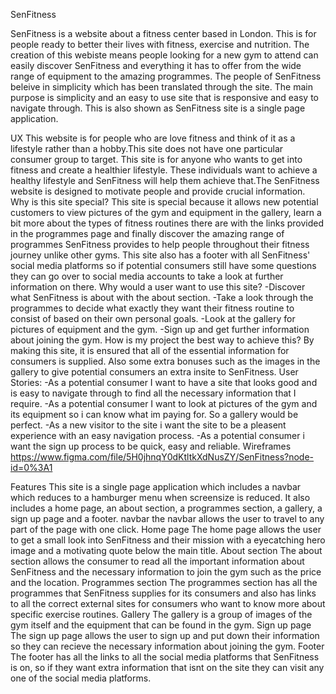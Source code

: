SenFitness

SenFitness is a website about a fitness center based in London. This is for people ready to better their lives with fitness, exercise and nutrition.
The creation of this webiste means people looking for a new gym to attend can easily discover SenFitness and everything it has to offer from the wide range of equipment to the amazing programmes.
The people of SenFitness beleive in simplicity which has been translated through the site. The main purpose is simplicity and an easy to use site that is responsive and easy to navigate through. This is also shown as SenFitness site is a single page application.


UX
This website is for people who are love fitness and think of it as a lifestyle rather than a hobby.This site does not have one particular consumer group to target. This site is for anyone who wants to get into fitness and create a healthier lifestyle. These individuals want to achieve a healthy lifestyle and SenFitness will help them achieve that.The SenFitness website is designed to motivate people and provide crucial information.
Why is this site special?
This site is special because it allows new potential customers to view pictures of the gym and equipment in the gallery, learn a bit more about the types of fitness routines there are with the links provided in the programmes page and finally discover the amazing range of programmes SenFitness provides to help people throughout their fitness journey unlike other gyms.
This site also has a footer with all SenFitness' social media platforms so if potential consumers still have some questions they can go over to social media accounts to take a look at further information on there. 
Why would a user want to use this site?
-Discover what SenFitness is about with the about section.
-Take a look through the programmes to decide what exactly they want their fitness routine to consist of based on their own personal goals.
-Look at the gallery for pictures of equipment and the gym.
-Sign up and get further information about joining the gym.
How is my project the best way to achieve this?
By making this site, it is ensured that all of the essential information for consumers is supplied. Also some extra bonuses such as the images in the gallery to give potential consumers an extra insite to SenFitness.
User Stories:
-As a potential consumer I want to have a site that looks good and is easy to navigate through to find all the necessary information that I require.
-As a potential consumer I want to look at pictures of the gym and its equipment so i can know what im paying for. So a gallery would be perfect.
-As a new visitor to the site i want the site to be a pleasent experience with an easy navigation process.
-As a potential consumer i want the sign up process to be quick, easy and reliable.
Wireframes
https://www.figma.com/file/5H0jhnqY0dKtltkXdNusZY/SenFitness?node-id=0%3A1

Features
This site is a single page application which includes a navbar which reduces to a hamburger menu when screensize is reduced. It also includes a home page, an about section, a programmes section, a gallery, a sign up page and a footer.
navbar
the navbar allows the user to travel to any part of the page with one click.
Home page
The home page allows the user to get a small look into SenFitness and their mission with a eyecatching hero image and a motivating quote below the main title.
About section
The about section allows the consumer to read all the important information about SenFitness and the necessary information to join the gym such as the price and the location.
Programmes section
The programmes section has all the programmes that SenFitness supplies for its consumers and also has links to all the correct external sites for consumers who want to know more about specific exercise routines.
Gallery
The gallery is a group of images of the gym itself and the equipment that can be found in the gym.
Sign up page 
The sign up page allows the user to sign up and put down their information so they can recieve the necessary information about joining the gym.
Footer
The footer has all the links to all the social media platforms that SenFitness is on, so if they want extra information that isnt on the site they can visit any one of the social media platforms.
